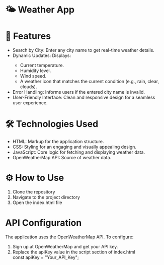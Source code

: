 <h1>🌤️ Weather App</h1>

<h1>🚀 Features</h1>
<ul>
  <li>Search by City: Enter any city name to get real-time weather details.</li>
  <li>Dynamic Updates: Displays:</li>
  <ul>
    <li>Current temperature.</li>
    <li>Humidity level.</li>
    <li>Wind speed.</li>
    <li>A weather icon that matches the current condition (e.g., rain, clear, clouds).</li>
  </ul>
  <li>Error Handling: Informs users if the entered city name is invalid.</li>
  <li>User-Friendly Interface: Clean and responsive design for a seamless user experience.</li>
</ul>

<h1>🛠️ Technologies Used</h1>
<ul>
  <li>HTML: Markup for the application structure.</li>
  <li>CSS: Styling for an engaging and visually appealing design.</li>
  <li>JavaScript: Core logic for fetching and displaying weather data.</li>
  <li>OpenWeatherMap API: Source of weather data.</li>
</ul>

<h1>⚙️ How to Use</h1>
<ol>
  <li>Clone the repository</li>
  <li>Navigate to the project directory</li>
  <li>Open the index.html file</li>
</ol>


<h1>API Configuration</h1>
<p>The application uses the OpenWeatherMap API. To configure:</p>
<ol>
  <li>Sign up at OpenWeatherMap and get your API key.</li>
  <li>Replace the apiKey value in the script section of index.html</li>
    const apiKey = "Your_API_Key";
</ol>
